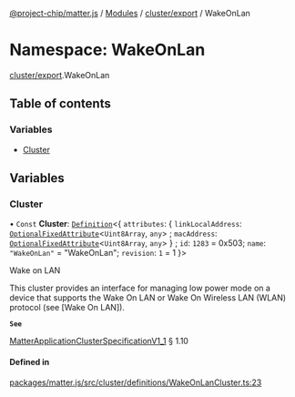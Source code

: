 [@project-chip/matter.js](../README.md) / [Modules](../modules.md) / [cluster/export](cluster_export.md) / WakeOnLan

# Namespace: WakeOnLan

[cluster/export](cluster_export.md).WakeOnLan

## Table of contents

### Variables

- [Cluster](cluster_export.WakeOnLan.md#cluster)

## Variables

### Cluster

• `Const` **Cluster**: [`Definition`](cluster_export.ClusterFactory.md#definition)\<\{ `attributes`: \{ `linkLocalAddress`: [`OptionalFixedAttribute`](cluster_export.md#optionalfixedattribute)\<`Uint8Array`, `any`\> ; `macAddress`: [`OptionalFixedAttribute`](cluster_export.md#optionalfixedattribute)\<`Uint8Array`, `any`\>  } ; `id`: ``1283`` = 0x503; `name`: ``"WakeOnLan"`` = "WakeOnLan"; `revision`: ``1`` = 1 }\>

Wake on LAN

This cluster provides an interface for managing low power mode on a device that supports the Wake On LAN or Wake
On Wireless LAN (WLAN) protocol (see [Wake On LAN]).

**`See`**

[MatterApplicationClusterSpecificationV1_1](../interfaces/spec_export.MatterApplicationClusterSpecificationV1_1.md) § 1.10

#### Defined in

[packages/matter.js/src/cluster/definitions/WakeOnLanCluster.ts:23](https://github.com/project-chip/matter.js/blob/dfd1dc35/packages/matter.js/src/cluster/definitions/WakeOnLanCluster.ts#L23)
